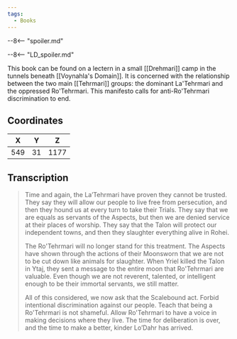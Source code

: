 ```yaml
---
tags:
  - Books
---
```


--8<-- "spoiler.md"

--8<-- "LD_spoiler.md"

This book can be found on a lectern in a small [[Drehmari]] camp in the tunnels beneath [[Voynahla's Domain]]. It is concerned with the relationship between the two main [[Tehrmari]] groups: the dominant La'Tehrmari and the oppressed Ro'Tehrmari. This manifesto calls for anti-Ro'Tehrmari discrimination to end.

## Coordinates
| **X** | **Y** | **Z** |
| :---: | :---: | :---: |
|  549  |  31   | 1177  |

## Transcription
> Time and again, the La’Tehrmari have proven they cannot be trusted. They say they will allow our people to live free from persecution, and then they hound us at every turn to take their Trials. They say that we are equals as servants of the Aspects, but then we are denied service at their places of worship. They say that the Talon will protect our independent towns, and then they slaughter everything alive in Rohei.
>
> The Ro'Tehrmari will no longer stand for this treatment. The Aspects have shown through the actions of their Moonsworn that we are not to be cut down like animals for slaughter. When Yriel killed the Talon in Ytaj, they sent a message to the entire moon that Ro'Tehrmari are valuable. Even though we are not reverent, talented, or intelligent enough to be their immortal servants, we still matter.
>
> All of this considered, we now ask that the Scalebound act. Forbid intentional discrimination against our people. Teach that being a Ro'Tehrmari is not shameful. Allow Ro'Tehrmari to have a voice in making decisions where they live. The time for deliberation is over, and the time to make a better, kinder Lo’Dahr has arrived.


